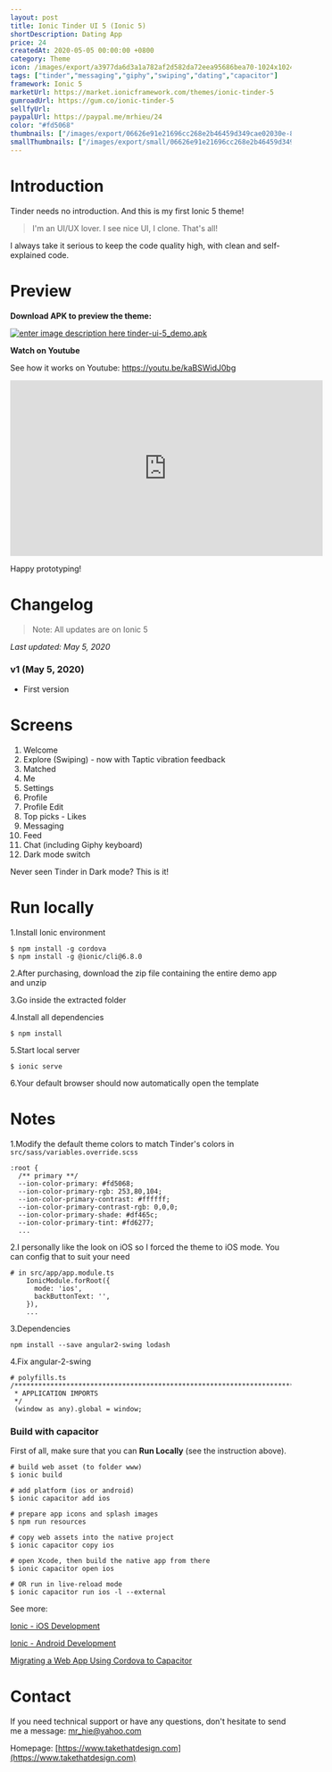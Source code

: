 ```yaml
---
layout: post
title: Ionic Tinder UI 5 (Ionic 5)
shortDescription: Dating App 
price: 24
createdAt: 2020-05-05 00:00:00 +0800
category: Theme
icon: /images/export/a3977da6d3a1a782af2d582da72eea95686bea70-1024x1024.jpg
tags: ["tinder","messaging","giphy","swiping","dating","capacitor"]
framework: Ionic 5
marketUrl: https://market.ionicframework.com/themes/ionic-tinder-5
gumroadUrl: https://gum.co/ionic-tinder-5
sellfyUrl: 
paypalUrl: https://paypal.me/mrhieu/24
color: "#fd5068"
thumbnails: ["/images/export/06626e91e21696cc268e2b46459d349cae02030e-828x1792.jpg","/images/export/96e561c66d8410909239d1e1888a5a7e3160b218-828x1792.jpg","/images/export/a2db366cd0c4d3d00730121e5ce19c83c272f6fe-828x1792.jpg","/images/export/008b4cc583de449dea3e854044c0ce04ddef5572-828x1792.jpg","/images/export/e996709f0f90571bc5c113581654993373df89e8-828x1792.jpg","/images/export/27cef51e89f9fee9059cfc2394c854f1b9f835b8-828x1792.jpg","/images/export/b79eaa9cf486c3957167bd8f1e773347f5c48666-828x1792.jpg","/images/export/ca0c6712649ef62a048b468ed7c94a074ed94e53-828x1792.jpg","/images/export/50f305a208e8e70f832527e9079d827c5108ecf4-828x1792.jpg","/images/export/89da4539429368bc8aad3f372819eef71ca97db8-828x1792.jpg","/images/export/64a42d58af97843a18eff7703b6e4faa3419029b-828x1792.jpg"]
smallThumbnails: ["/images/export/small/06626e91e21696cc268e2b46459d349cae02030e-828x1792.jpg","/images/export/small/96e561c66d8410909239d1e1888a5a7e3160b218-828x1792.jpg","/images/export/small/a2db366cd0c4d3d00730121e5ce19c83c272f6fe-828x1792.jpg"]
---
```


# Introduction

Tinder needs no introduction. And this is my first Ionic 5 theme!

> I'm an UI/UX lover. I see nice UI, I clone. That's all!

I always take it serious to keep the code quality high, with clean and self-explained code.

# Preview



**Download APK to preview the theme:** 

[![enter image description here](https://lh3.googleusercontent.com/MIkXV-iIhrxPG5tZn8QTglczrISwLwebr8QmCKcJFN6NL0eNLf5GqWltrefAZwzAwh2r4RPk=w96-h96-e365)
tinder-ui-5_demo.apk](https://bit.ly/2xAxS1p)


**Watch on Youtube**

See how it works on Youtube: https://youtu.be/kaBSWidJ0bg

<iframe width="560" height="315" src="https://www.youtube.com/embed/kaBSWidJ0bg" frameborder="0" allow="accelerometer; autoplay; encrypted-media; gyroscope; picture-in-picture" allowfullscreen></iframe>


Happy prototyping!


# Changelog

> Note: All updates are on Ionic 5

*Last updated: May 5, 2020*

### v1 (May 5, 2020)
* First version

# Screens

1. Welcome
2. Explore (Swiping) - now with Taptic vibration feedback
3. Matched
4. Me
5. Settings
6. Profile
7. Profile Edit
8. Top picks - Likes
9. Messaging
10. Feed 
11. Chat (including Giphy keyboard)
12. Dark mode switch

Never seen Tinder in Dark mode? This is it!

# Run locally
1.Install Ionic environment

```
$ npm install -g cordova
$ npm install -g @ionic/cli@6.8.0
```

2.After purchasing, download the zip file containing the entire demo app and unzip

3.Go inside the extracted folder

4.Install all dependencies

```
$ npm install
```

5.Start local server
```
$ ionic serve
```

6.Your default browser should now automatically open the template


# Notes

1.Modify the default theme colors to match Tinder's colors in `src/sass/variables.override.scss`

```
:root {
  /** primary **/
  --ion-color-primary: #fd5068;
  --ion-color-primary-rgb: 253,80,104;
  --ion-color-primary-contrast: #ffffff;
  --ion-color-primary-contrast-rgb: 0,0,0;
  --ion-color-primary-shade: #df465c;
  --ion-color-primary-tint: #fd6277;
  ...
```

2.I personally like the look on iOS so I forced the theme to iOS mode. You can config that to suit your need

```
# in src/app/app.module.ts
    IonicModule.forRoot({
      mode: 'ios',
      backButtonText: '',
    }),
    ...
```

3.Dependencies

```
npm install --save angular2-swing lodash
```

4.Fix angular-2-swing

```
# polyfills.ts
/***************************************************************************************************
 * APPLICATION IMPORTS
 */
 (window as any).global = window;
```



### Build with capacitor

First of all, make sure that you can **Run Locally** (see the instruction above).

```
# build web asset (to folder www)
$ ionic build

# add platform (ios or android)
$ ionic capacitor add ios

# prepare app icons and splash images
$ npm run resources

# copy web assets into the native project
$ ionic capacitor copy ios

# open Xcode, then build the native app from there
$ ionic capacitor open ios

# OR run in live-reload mode
$ ionic capacitor run ios -l --external
```

See more: 

[Ionic - iOS Development](https://ionicframework.com/docs/building/ios)

[Ionic - Android Development](https://ionicframework.com/docs/building/android)

[Migrating a Web App Using Cordova to Capacitor](https://capacitor.ionicframework.com/docs/cordova/migrating-from-cordova-to-capacitor/)

# Contact
If you need technical support or have any questions, don't hesitate to send me a message: [mr_hie@yahoo.com](mailto:mr_hie@yahoo.com)

Homepage: [https://www.takethatdesign.com](https://www.takethatdesign.com)
